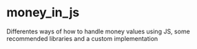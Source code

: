 # money_in_js
Differentes ways of how to handle money values using JS, some recommended libraries and a custom implementation
